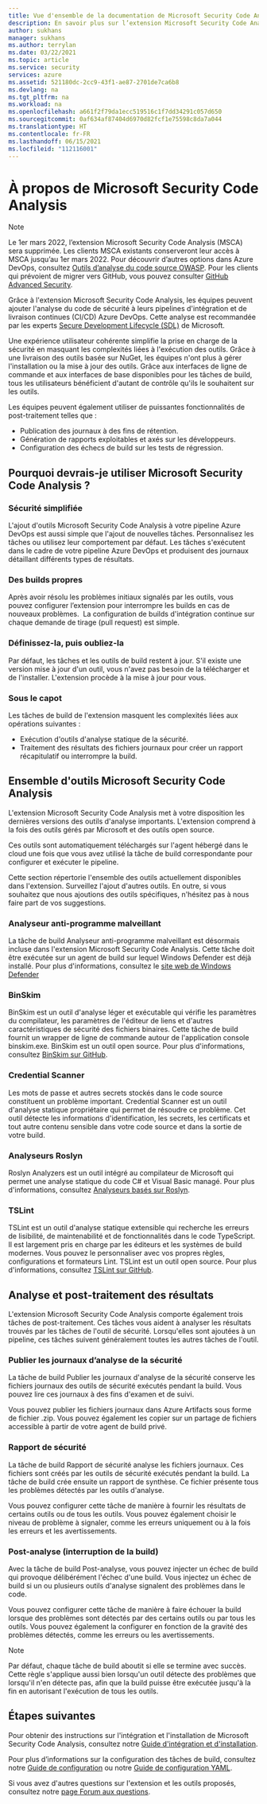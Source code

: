```yaml
---
title: Vue d'ensemble de la documentation de Microsoft Security Code Analysis
description: En savoir plus sur l’extension Microsoft Security Code Analysis. Grâce à cette extension, vous pouvez ajouter l’analyse du code de sécurité aux pipelines CI/CD Azure DevOps.
author: sukhans
manager: sukhans
ms.author: terrylan
ms.date: 03/22/2021
ms.topic: article
ms.service: security
services: azure
ms.assetid: 521180dc-2cc9-43f1-ae87-2701de7ca6b8
ms.devlang: na
ms.tgt_pltfrm: na
ms.workload: na
ms.openlocfilehash: a661f2f79da1ecc519516c1f7dd34291c057d650
ms.sourcegitcommit: 0af634af87404d6970d82fcf1e75598c8da7a044
ms.translationtype: HT
ms.contentlocale: fr-FR
ms.lasthandoff: 06/15/2021
ms.locfileid: "112116001"
---
```

# <a name="about-microsoft-security-code-analysis"></a>À propos de Microsoft Security Code Analysis

> [!Note]
> Le 1er mars 2022, l’extension Microsoft Security Code Analysis (MSCA) sera supprimée. Les clients MSCA existants conserveront leur accès à MSCA jusqu’au 1er mars 2022. Pour découvrir d’autres options dans Azure DevOps, consultez [Outils d’analyse du code source OWASP](https://owasp.org/www-community/Source_Code_Analysis_Tools). Pour les clients qui prévoient de migrer vers GitHub, vous pouvez consulter [GitHub Advanced Security](https://docs.github.com/github/getting-started-with-github/about-github-advanced-security).

Grâce à l'extension Microsoft Security Code Analysis, les équipes peuvent ajouter l'analyse du code de sécurité à leurs pipelines d'intégration et de livraison continues (CI/CD) Azure DevOps. Cette analyse est recommandée par les experts [Secure Development Lifecycle (SDL)](https://www.microsoft.com/securityengineering/sdl/practices) de Microsoft.

Une expérience utilisateur cohérente simplifie la prise en charge de la sécurité en masquant les complexités liées à l'exécution des outils. Grâce à une livraison des outils basée sur NuGet, les équipes n'ont plus à gérer l'installation ou la mise à jour des outils. Grâce aux interfaces de ligne de commande et aux interfaces de base disponibles pour les tâches de build, tous les utilisateurs bénéficient d'autant de contrôle qu'ils le souhaitent sur les outils.

Les équipes peuvent également utiliser de puissantes fonctionnalités de post-traitement telles que :

- Publication des journaux à des fins de rétention.
- Génération de rapports exploitables et axés sur les développeurs.
- Configuration des échecs de build sur les tests de régression.

## <a name="why-should-i-use-microsoft-security-code-analysis"></a>Pourquoi devrais-je utiliser Microsoft Security Code Analysis ?

### <a name="security-simplified"></a>Sécurité simplifiée

L'ajout d'outils Microsoft Security Code Analysis à votre pipeline Azure DevOps est aussi simple que l'ajout de nouvelles tâches. Personnalisez les tâches ou utilisez leur comportement par défaut. Les tâches s'exécutent dans le cadre de votre pipeline Azure DevOps et produisent des journaux détaillant différents types de résultats.

### <a name="clean-builds"></a>Des builds propres

Après avoir résolu les problèmes initiaux signalés par les outils, vous pouvez configurer l’extension pour interrompre les builds en cas de nouveaux problèmes.  La configuration de builds d'intégration continue sur chaque demande de tirage (pull request) est simple.

### <a name="set-it-and-forget-it"></a>Définissez-la, puis oubliez-la

Par défaut, les tâches et les outils de build restent à jour. S'il existe une version mise à jour d'un outil, vous n'avez pas besoin de la télécharger et de l'installer. L'extension procède à la mise à jour pour vous.

### <a name="under-the-hood"></a>Sous le capot

Les tâches de build de l'extension masquent les complexités liées aux opérations suivantes :
  - Exécution d'outils d'analyse statique de la sécurité.
  - Traitement des résultats des fichiers journaux pour créer un rapport récapitulatif ou interrompre la build.

## <a name="microsoft-security-code-analysis-tool-set"></a>Ensemble d'outils Microsoft Security Code Analysis

L'extension Microsoft Security Code Analysis met à votre disposition les dernières versions des outils d'analyse importants. L'extension comprend à la fois des outils gérés par Microsoft et des outils open source.

Ces outils sont automatiquement téléchargés sur l'agent hébergé dans le cloud une fois que vous avez utilisé la tâche de build correspondante pour configurer et exécuter le pipeline.

Cette section répertorie l'ensemble des outils actuellement disponibles dans l'extension. Surveillez l'ajout d'autres outils. En outre, si vous souhaitez que nous ajoutions des outils spécifiques, n'hésitez pas à nous faire part de vos suggestions.

### <a name="anti-malware-scanner"></a>Analyseur anti-programme malveillant

La tâche de build Analyseur anti-programme malveillant est désormais incluse dans l'extension Microsoft Security Code Analysis. Cette tâche doit être exécutée sur un agent de build sur lequel Windows Defender est déjà installé. Pour plus d'informations, consultez le [site web de Windows Defender](https://aka.ms/defender)

### <a name="binskim"></a>BinSkim

BinSkim est un outil d'analyse léger et exécutable qui vérifie les paramètres du compilateur, les paramètres de l'éditeur de liens et d'autres caractéristiques de sécurité des fichiers binaires. Cette tâche de build fournit un wrapper de ligne de commande autour de l'application console binskim.exe. BinSkim est un outil open source. Pour plus d'informations, consultez [BinSkim sur GitHub](https://github.com/Microsoft/binskim).

### <a name="credential-scanner"></a>Credential Scanner

Les mots de passe et autres secrets stockés dans le code source constituent un problème important. Credential Scanner est un outil d'analyse statique propriétaire qui permet de résoudre ce problème. Cet outil détecte les informations d'identification, les secrets, les certificats et tout autre contenu sensible dans votre code source et dans la sortie de votre build.

### <a name="roslyn-analyzers"></a>Analyseurs Roslyn

Roslyn Analyzers est un outil intégré au compilateur de Microsoft qui permet une analyse statique du code C# et Visual Basic managé. Pour plus d'informations, consultez [Analyseurs basés sur Roslyn](/dotnet/fundamentals/code-analysis/quality-rules/security-warnings).

### <a name="tslint"></a>TSLint

TSLint est un outil d'analyse statique extensible qui recherche les erreurs de lisibilité, de maintenabilité et de fonctionnalités dans le code TypeScript. Il est largement pris en charge par les éditeurs et les systèmes de build modernes. Vous pouvez le personnaliser avec vos propres règles, configurations et formateurs Lint. TSLint est un outil open source. Pour plus d'informations, consultez [TSLint sur GitHub](https://github.com/palantir/tslint).

## <a name="analysis-and-post-processing-of-results"></a>Analyse et post-traitement des résultats

L'extension Microsoft Security Code Analysis comporte également trois tâches de post-traitement. Ces tâches vous aident à analyser les résultats trouvés par les tâches de l'outil de sécurité. Lorsqu'elles sont ajoutées à un pipeline, ces tâches suivent généralement toutes les autres tâches de l'outil.

### <a name="publish-security-analysis-logs"></a>Publier les journaux d’analyse de la sécurité

La tâche de build Publier les journaux d'analyse de la sécurité conserve les fichiers journaux des outils de sécurité exécutés pendant la build. Vous pouvez lire ces journaux à des fins d'examen et de suivi.

Vous pouvez publier les fichiers journaux dans Azure Artifacts sous forme de fichier .zip. Vous pouvez également les copier sur un partage de fichiers accessible à partir de votre agent de build privé.

### <a name="security-report"></a>Rapport de sécurité

La tâche de build Rapport de sécurité analyse les fichiers journaux. Ces fichiers sont créés par les outils de sécurité exécutés pendant la build. La tâche de build crée ensuite un rapport de synthèse. Ce fichier présente tous les problèmes détectés par les outils d'analyse.

Vous pouvez configurer cette tâche de manière à fournir les résultats de certains outils ou de tous les outils. Vous pouvez également choisir le niveau de problème à signaler, comme les erreurs uniquement ou à la fois les erreurs et les avertissements.

### <a name="post-analysis-build-break"></a>Post-analyse (interruption de la build)

Avec la tâche de build Post-analyse, vous pouvez injecter un échec de build qui provoque délibérément l'échec d'une build. Vous injectez un échec de build si un ou plusieurs outils d'analyse signalent des problèmes dans le code.

Vous pouvez configurer cette tâche de manière à faire échouer la build lorsque des problèmes sont détectés par des certains outils ou par tous les outils. Vous pouvez également la configurer en fonction de la gravité des problèmes détectés, comme les erreurs ou les avertissements.

>[!NOTE]
>Par défaut, chaque tâche de build aboutit si elle se termine avec succès. Cette règle s'applique aussi bien lorsqu'un outil détecte des problèmes que lorsqu'il n'en détecte pas, afin que la build puisse être exécutée jusqu'à la fin en autorisant l'exécution de tous les outils.

## <a name="next-steps"></a>Étapes suivantes

Pour obtenir des instructions sur l'intégration et l'installation de Microsoft Security Code Analysis, consultez notre [Guide d'intégration et d'installation](security-code-analysis-onboard.md).

Pour plus d’informations sur la configuration des tâches de build, consultez notre [Guide de configuration](security-code-analysis-customize.md) ou notre [Guide de configuration YAML](yaml-configuration.md).

Si vous avez d'autres questions sur l'extension et les outils proposés, consultez notre [page Forum aux questions](security-code-analysis-faq.yml).